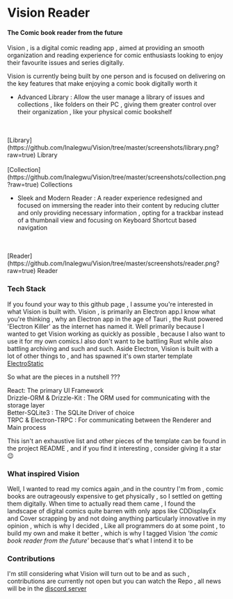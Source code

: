 # Vision Reader
#### The Comic book reader from the future

Vision , is a digital comic reading app , aimed at providing an smooth organization and reading experience for comic enthusiasts looking to enjoy their favourite issues and series digitally.

Vision is currently being built by one person and is focused on delivering on the key features that make enjoying a comic book digitally worth it

- Advanced Library : Allow the user manage a library of issues and collections , like folders on their PC , giving them greater control over their organization , like your physical comic bookshelf
<br>
<br>
[Library](https://github.com/Inalegwu/Vision/tree/master/screenshots/library.png?raw=true)
Library
<br>
<br>
[Collection](https://github.com/Inalegwu/Vision/tree/master/screenshots/collection.png?raw=true)
Collections

- Sleek and Modern Reader : A reader experience redesigned and focused on immersing the reader into their content by reducing clutter and only providing necessary information , opting for a trackbar instead of a thumbnail view and focusing on Keyboard Shortcut based navigation
<br>
<br>
[Reader](https://github.com/Inalegwu/Vision/tree/master/screenshots/reader.png?raw=true)
Reader

### Tech Stack
If you found your way to this github page , I assume you're interested in what Vision is built with.
Vision , is primarily an Electron app.I know what you're thinking , why an Electron app in the age of Tauri , the Rust powered 'Electron Killer' as the internet has named it.
Well primarily because I wanted to get Vision working as quickly as possible , because I also want to use it for my own comics.I also don't want to be battling Rust while also battling archiving and such and such.
Aside Electron, Vision is built with a lot of other things to , and has spawned it's own starter template [ElectroStatic](https://github.com/Inalegwu/ElectroStatic)

So what are the pieces in a nutshell ???

React: The primary UI Framework
<br>
Drizzle-ORM & Drizzle-Kit  : The ORM used for communicating with the storage layer
<br>
Better-SQLite3 : The SQLite Driver of choice
<br>
TRPC & Electron-TRPC : For communicating between the Renderer and Main process
<br>

This isn't an exhaustive list and other pieces of the template can be found in the project README , and if you find it interesting , consider giving it a star 😉

### What inspired Vision
Well, I wanted to read my comics again ,and in the country I'm from , comic books are outrageously expensive to get physically , so I settled on getting them digitally.
When time to actually read them came , I found the landscape of digital comics quite barren with only apps like CDDisplayEx and Cover scrapping by and not doing anything particularly innovative in my opinion , which is why I decided , Like all programmers do at some point , to build my own and make it better , which is why I tagged Vision <i>'the comic book reader from  the future'</i> because that's what I intend it to be


### Contributions
I'm still considering what Vision will turn out to be and as such , contributions are currently not open but you can watch the Repo , all news will be in the [discord server](https://discord.gg/dmKsRYHb)